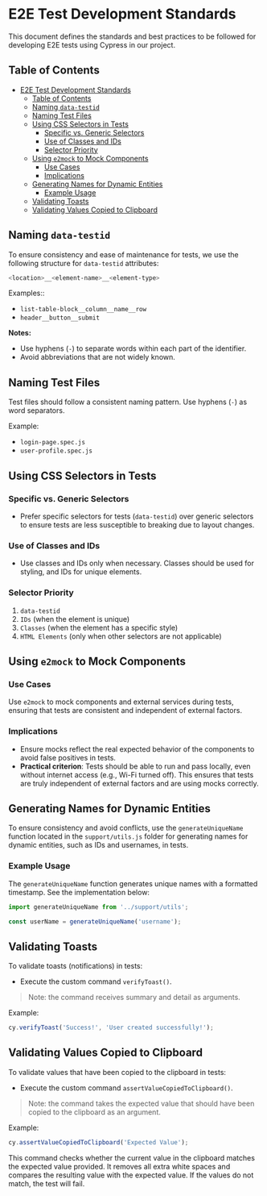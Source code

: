 # E2E Test Development Standards

This document defines the standards and best practices to be followed for developing E2E tests using Cypress in our project.

## Table of Contents

- [E2E Test Development Standards](#e2e-test-development-standards)
  - [Table of Contents](#table-of-contents)
  - [Naming `data-testid`](#naming-data-testid)
  - [Naming Test Files](#naming-test-files)
  - [Using CSS Selectors in Tests](#using-css-selectors-in-tests)
    - [Specific vs. Generic Selectors](#specific-vs-generic-selectors)
    - [Use of Classes and IDs](#use-of-classes-and-ids)
    - [Selector Priority](#selector-priority)
  - [Using `e2mock` to Mock Components](#using-e2mock-to-mock-components)
    - [Use Cases](#use-cases)
    - [Implications](#implications)
  - [Generating Names for Dynamic Entities](#generating-names-for-dynamic-entities)
    - [Example Usage](#example-usage)
  - [Validating Toasts](#validating-toasts)
  - [Validating Values Copied to Clipboard](#validating-values-copied-to-clipboard)

## Naming `data-testid`

To ensure consistency and ease of maintenance for tests, we use the following structure for `data-testid` attributes:

```bash
<location>__<element-name>__<element-type>
```

Examples::
- `list-table-block__column__name__row`
- `header__button__submit`

**Notes:**
- Use hyphens (`-`) to separate words within each part of the identifier.
- Avoid abbreviations that are not widely known.

## Naming Test Files

Test files should follow a consistent naming pattern. Use hyphens (`-`) as word separators.

Example:
- `login-page.spec.js`
- `user-profile.spec.js`

## Using CSS Selectors in Tests

### Specific vs. Generic Selectors

- Prefer specific selectors for tests (`data-testid`) over generic selectors to ensure tests are less susceptible to breaking due to layout changes.

### Use of Classes and IDs

- Use classes and IDs only when necessary. Classes should be used for styling, and IDs for unique elements.

### Selector Priority

1. `data-testid`
2. `IDs` (when the element is unique)
3. `Classes` (when the element has a specific style)
4. `HTML Elements` (only when other selectors are not applicable)

## Using `e2mock` to Mock Components

### Use Cases

Use `e2mock` to mock components and external services during tests, ensuring that tests are consistent and independent of external factors.

### Implications

- Ensure mocks reflect the real expected behavior of the components to avoid false positives in tests.
- **Practical criterion**: Tests should be able to run and pass locally, even without internet access (e.g., Wi-Fi turned off). This ensures that tests are truly independent of external factors and are using mocks correctly.

## Generating Names for Dynamic Entities

To ensure consistency and avoid conflicts, use the `generateUniqueName` function located in the `support/utils.js` folder for generating names for dynamic entities, such as IDs and usernames, in tests.

### Example Usage

The `generateUniqueName` function generates unique names with a formatted timestamp. See the implementation below:

```javascript
import generateUniqueName from '../support/utils';

const userName = generateUniqueName('username');
```

## Validating Toasts

To validate toasts (notifications) in tests:

- Execute the custom command `verifyToast()`.

> Note: the command receives summary and detail as arguments.

Example:

```javascript
cy.verifyToast('Success!', 'User created successfully!');
```

## Validating Values Copied to Clipboard

To validate values that have been copied to the clipboard in tests:

- Execute the custom command `assertValueCopiedToClipboard()`.

> Note: the command takes the expected value that should have been copied to the clipboard as an argument.

Example:
```javascript
cy.assertValueCopiedToClipboard('Expected Value');
```

This command checks whether the current value in the clipboard matches the expected value provided. It removes all extra white spaces and compares the resulting value with the expected value. If the values do not match, the test will fail.